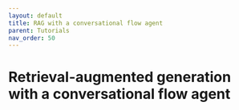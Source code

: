 ```yaml
---
layout: default
title: RAG with a conversational flow agent
parent: Tutorials
nav_order: 50
---
```


# Retrieval-augmented generation with a conversational flow agent